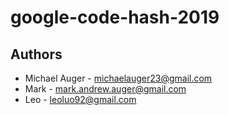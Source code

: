 # google-code-hash-2019
## Authors

- Michael Auger - michaelauger23@gmail.com
- Mark - mark.andrew.auger@gmail.com
- Leo - leoluo92@gmail.com